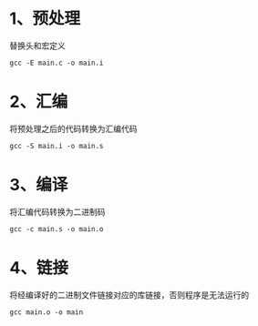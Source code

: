 # 1、预处理
替换头和宏定义
```shell
gcc -E main.c -o main.i
```
# 2、汇编
将预处理之后的代码转换为汇编代码
```shell
gcc -S main.i -o main.s
```

# 3、编译
将汇编代码转换为二进制码
```shell
gcc -c main.s -o main.o
```

# 4、链接
将经编译好的二进制文件链接对应的库链接，否则程序是无法运行的
```shell
gcc main.o -o main
```